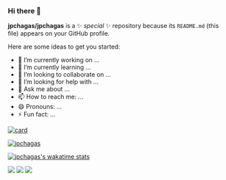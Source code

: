 ### Hi there 👋


**jpchagas/jpchagas** is a ✨ _special_ ✨ repository because its `README.md` (this file) appears on your GitHub profile.

Here are some ideas to get you started:

- 🔭 I’m currently working on ...
- 🌱 I’m currently learning ...
- 👯 I’m looking to collaborate on ...
- 🤔 I’m looking for help with ...
- 💬 Ask me about ...
- 📫 How to reach me: ...
- 😄 Pronouns: ...
- ⚡ Fun fact: ...

[![card](https://github-readme-stats.vercel.app/api?username=jpchagas&theme=default&show_icons=true)](https://github.com/anuraghazra/github-readme-stats)

[![jpchagas](https://github-readme-stats.vercel.app/api/top-langs/?username=jpchagas&hide=html&layout=compact&theme=default)](https://github.com/anuraghazra/github-readme-stats)

[![jpchagas's wakatime stats](https://github-readme-stats.vercel.app/api/wakatime?username=jpchagas)](https://github.com/anuraghazra/github-readme-stats)
<p align="left">
  <a href="#" alt="Gmail">
  <img src="https://img.shields.io/badge/-Gmail-FF0000?style=flat-square&labelColor=FF0000&logo=gmail&logoColor=white&link=LINK-DO-SEU-EMAIL" /></a>

  <a href="#" alt="Linkedin">
  <img src="https://img.shields.io/badge/-Linkedin-0e76a8?style=flat-square&logo=Linkedin&logoColor=white&link=https://www.linkedin.com/in/jo%C3%A3o-chagas/" /></a>

  <a href="#" alt="Medium">
  <img src="https://img.shields.io/badge/Medium-12100E?style=for-the-badge&logo=medium&logoColor=white&link=https://medium.com/@jpchagas" /></a>

</p> 
